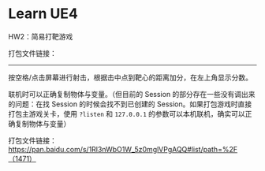 # Learn UE4

HW2：简易打靶游戏

打包文件链接：

---

按空格/点击屏幕进行射击，根据击中点到靶心的距离加分，在左上角显示分数。

联机时可以正确复制物体与变量。（但目前的 Session 的部分存在一些没有调出来的问题：在找 Session 的时候会找不到已创建的 Session。如果打包游戏时直接打包主游戏关卡，使用 `?listen` 和 `127.0.0.1` 的参数可以本机联机，确实可以正确复制物体与变量）

打包文件链接：https://pan.baidu.com/s/1Rl3nWbO1W_5z0mglVPgAQQ#list/path=%2F（1471）





